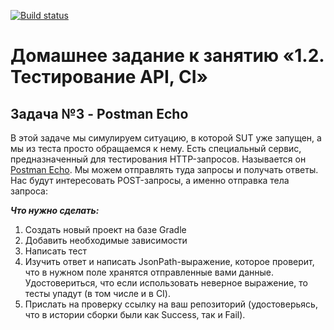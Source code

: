[![Build status](https://ci.appveyor.com/api/projects/status/b6vjcx29ikne3uxv/branch/master?svg=true)](https://ci.appveyor.com/project/AnastasiaIQA12/automation2-3-2x0l4/branch/master)
# Домашнее задание к занятию «1.2. Тестирование API, CI»
## Задача №3 - Postman Echo
В этой задаче мы симулируем ситуацию, в которой SUT уже запущен, а мы из теста просто обращаемся к нему. 
Есть специальный сервис, предназначенный для тестирования HTTP-запросов. Называется он [Postman Echo](https://docs.postman-echo.com). Мы можем отправлять туда запросы и получать ответы. Нас будут интересовать POST-запросы, а именно отправка тела запроса:

***Что нужно сделать:***
1. Создать новый проект на базе Gradle
2. Добавить необходимые зависимости
3. Написать тест
4. Изучить ответ и написать JsonPath-выражение, которое проверит, что в нужном поле хранятся отправленные вами данные. Удостовериться, что если использовать неверное выражение, то тесты упадут (в том числе и в CI).
5. Приcлать на проверку ссылку на ваш репозиторий (удостоверьясь, что в истории сборки были как Success, так и Fail).
